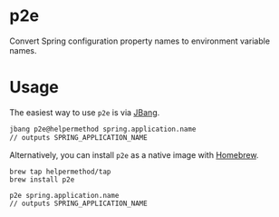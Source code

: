 # p2e

Convert Spring configuration property names to environment variable names.

# Usage

The easiest way to use `p2e` is via [JBang](https://jbang.dev/).

```sh
jbang p2e@helpermethod spring.application.name
// outputs SPRING_APPLICATION_NAME
```

Alternatively, you can install `p2e` as a native image with [Homebrew](https://brew.sh/).

```
brew tap helpermethod/tap
brew install p2e

p2e spring.application.name
// outputs SPRING_APPLICATION_NAME
```
